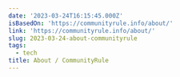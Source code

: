 ```yaml
---
date: '2023-03-24T16:15:45.000Z'
isBasedOn: 'https://communityrule.info/about/'
link: 'https://communityrule.info/about/'
slug: 2023-03-24-about-communityrule
tags:
  - tech
title: About / CommunityRule
---
```


